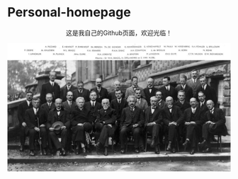 # Personal-homepage
<p align="center">这是我自己的Github页面，欢迎光临！</p>
<p align="center"><img width="1200" src="./pictures/mainimage.jpg" alt="mainimage"></p>
